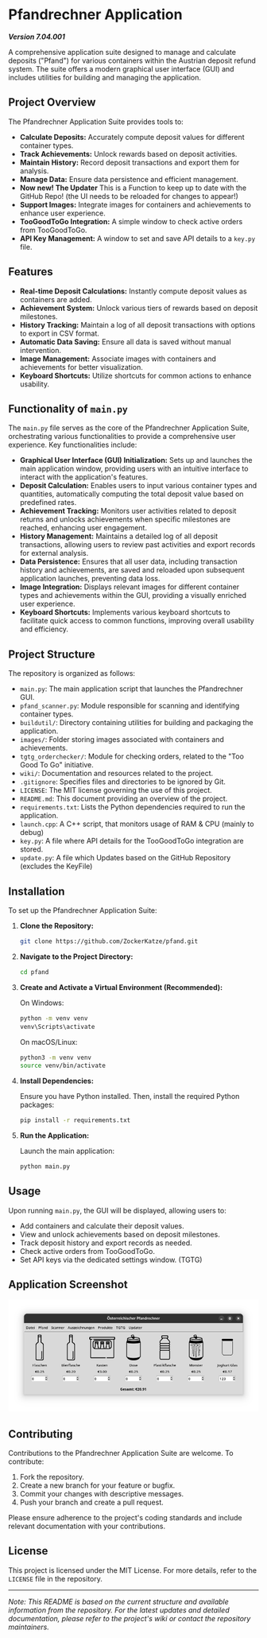 # Pfandrechner Application

_**Version 7.04.001**_ 

A comprehensive application suite designed to manage and calculate deposits ("Pfand") for various containers within the Austrian deposit refund system. The suite offers a modern graphical user interface (GUI) and includes utilities for building and managing the application.

## Project Overview

The Pfandrechner Application Suite provides tools to:

- **Calculate Deposits:** Accurately compute deposit values for different container types.
- **Track Achievements:** Unlock rewards based on deposit activities.
- **Maintain History:** Record deposit transactions and export them for analysis.
- **Manage Data:** Ensure data persistence and efficient management.
- **Now new! The Updater** This is a Function to keep up to date with the GitHub Repo! (the UI needs to be reloaded for changes to appear!)
- **Support Images:** Integrate images for containers and achievements to enhance user experience.
- **TooGoodToGo Integration:** A simple window to check active orders from TooGoodToGo.
- **API Key Management:** A window to set and save API details to a `key.py` file.

## Features

- **Real-time Deposit Calculations:** Instantly compute deposit values as containers are added.
- **Achievement System:** Unlock various tiers of rewards based on deposit milestones.
- **History Tracking:** Maintain a log of all deposit transactions with options to export in CSV format.
- **Automatic Data Saving:** Ensure all data is saved without manual intervention.
- **Image Management:** Associate images with containers and achievements for better visualization.
- **Keyboard Shortcuts:** Utilize shortcuts for common actions to enhance usability.

## Functionality of `main.py`

The `main.py` file serves as the core of the Pfandrechner Application Suite, orchestrating various functionalities to provide a comprehensive user experience. Key functionalities include:

- **Graphical User Interface (GUI) Initialization:** Sets up and launches the main application window, providing users with an intuitive interface to interact with the application's features.
- **Deposit Calculation:** Enables users to input various container types and quantities, automatically computing the total deposit value based on predefined rates.
- **Achievement Tracking:** Monitors user activities related to deposit returns and unlocks achievements when specific milestones are reached, enhancing user engagement.
- **History Management:** Maintains a detailed log of all deposit transactions, allowing users to review past activities and export records for external analysis.
- **Data Persistence:** Ensures that all user data, including transaction history and achievements, are saved and reloaded upon subsequent application launches, preventing data loss.
- **Image Integration:** Displays relevant images for different container types and achievements within the GUI, providing a visually enriched user experience.
- **Keyboard Shortcuts:** Implements various keyboard shortcuts to facilitate quick access to common functions, improving overall usability and efficiency.

## Project Structure

The repository is organized as follows:

- `main.py`: The main application script that launches the Pfandrechner GUI.
- `pfand_scanner.py`: Module responsible for scanning and identifying container types.
- `buildutil/`: Directory containing utilities for building and packaging the application.
- `images/`: Folder storing images associated with containers and achievements.
- `tgtg_orderchecker/`: Module for checking orders, related to the "Too Good To Go" initiative.
- `wiki/`: Documentation and resources related to the project.
- `.gitignore`: Specifies files and directories to be ignored by Git.
- `LICENSE`: The MIT license governing the use of this project.
- `README.md`: This document providing an overview of the project.
- `requirements.txt`: Lists the Python dependencies required to run the application.
- `launch.cpp`: A C++ script, that monitors usage of RAM & CPU (mainly to debug)
- `key.py`: A file where API details for the TooGoodToGo integration are stored.
- `update.py`: A file which Updates based on the GitHub Repository (excludes the KeyFile)

## Installation

To set up the Pfandrechner Application Suite:

1. **Clone the Repository:**

   ```bash
   git clone https://github.com/ZockerKatze/pfand.git
   ```

2. **Navigate to the Project Directory:**

   ```bash
   cd pfand
   ```

3. **Create and Activate a Virtual Environment (Recommended):**

   On Windows:
   ```bash
   python -m venv venv
   venv\Scripts\activate
   ```
   On macOS/Linux:
   ```bash
   python3 -m venv venv
   source venv/bin/activate
   ```

4. **Install Dependencies:**

   Ensure you have Python installed. Then, install the required Python packages:

   ```bash
   pip install -r requirements.txt
   ```

5. **Run the Application:**

   Launch the main application:

   ```bash
   python main.py
   ```

## Usage

Upon running `main.py`, the GUI will be displayed, allowing users to:

- Add containers and calculate their deposit values.
- View and unlock achievements based on deposit milestones.
- Track deposit history and export records as needed.
- Check active orders from TooGoodToGo.
- Set API keys via the dedicated settings window. (TGTG)

## Application Screenshot

![Pfandrechner GUI](./iex.png)

## Contributing

Contributions to the Pfandrechner Application Suite are welcome. To contribute:

1. Fork the repository.
2. Create a new branch for your feature or bugfix.
3. Commit your changes with descriptive messages.
4. Push your branch and create a pull request.

Please ensure adherence to the project's coding standards and include relevant documentation with your contributions.

## License

This project is licensed under the MIT License. For more details, refer to the `LICENSE` file in the repository.

---

*Note: This README is based on the current structure and available information from the repository. For the latest updates and detailed documentation, please refer to the project's wiki or contact the repository maintainers.*

